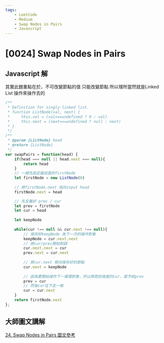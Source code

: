 ```yaml
---
tags: 
    - LeetCode
    - Medium
    - Swap Nodes in Pairs
    - Javascript
---
```

# [0024] Swap Nodes in Pairs
## Javascript 解
其實此題重點在於，不可改變節點的值
只能改變節點
所以理所當然就是Linked List 操作來操作去的
```javascript
/**
 * Definition for singly-linked list.
 * function ListNode(val, next) {
 *     this.val = (val===undefined ? 0 : val)
 *     this.next = (next===undefined ? null : next)
 * }
 */
/**
 * @param {ListNode} head
 * @return {ListNode}
 */
var swapPairs = function(head) {
    if(head === null || head.next === null){
        return head
    }
    // 一樣先設定最前面的firstNode
    let firstNode = new ListNode(0)
    
    // 將firstNode.next 指向input head
    firstNode.next = head

    // 先定義好 prev / cur
    let prev = firstNode
    let cur = head
    
    let keepNode
    
    while(cur !== null && cur.next !== null){
        // 保存好keepNode 為下一次的操作對象
        keepNode = cur.next.next
        // 將cur/prev開始對調
        cur.next.next = cur
        prev.next = cur.next
        
        // 將cur.next 移向保存好的節點
        cur.next = keepNode
        
        // 因為要開始操作下一循環對象，所以將跑到後面的cur，賦予給prev
        prev = cur
        // 然後cur往下走一格
        cur = cur.next
    }
    return firstNode.next
};
```
## 大師圖文講解
[24. Swap Nodes in Pairs 圖文參考](https://skyyen999.gitbooks.io/-leetcode-with-javascript/content/questions/24md.html)
